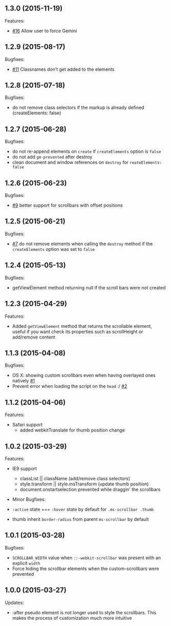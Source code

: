 ## 1.3.0 (2015-11-19)

Features:

- [#16](../../issues/16) Allow user to force Gemini

## 1.2.9 (2015-08-17)

Bugfixes:

- [#11](../../issues/11) Classnames don’t get added to the elements

## 1.2.8 (2015-07-18)

Bugfixes:

- do not remove class selectors if the markup is already defined (createElements: false)

## 1.2.7 (2015-06-28)

Bugfixes:

- do not re-append elements on `create` if `createElements` option is `false`
- do not add `gm-prevented` after destroy
- clean document and window references on `destroy` for `reateElements: false`

## 1.2.6 (2015-06-23)

Bugfixes:

- [#9](../../issues/9) better support for scrollbars with offset positions

## 1.2.5 (2015-06-21)

Bugfixes:

- [#7](../../issues/7) do not remove elements when calling the `destroy` method if the `createElements` option was set to `false`

## 1.2.4 (2015-05-13)

Bugfixes:

- getViewElement method returning null if the scroll bars were not created

## 1.2.3 (2015-04-29)

Features:

- Added `getViewElement` method that returns the scrollable element, useful if you want check its properties such as scrollHeight or add/remove content

## 1.1.3 (2015-04-08)

Bugfixes:

- OS X: showing custom scrollbars even when having overlayed ones natively [#1](https://github.com/noeldelgado/gemini-scrollbar/issues/1)
- Prevent error when loading the script on the `head` :/ [#2](https://github.com/noeldelgado/gemini-scrollbar/issues/2)

## 1.1.2 (2015-04-06)

Features:

- Safari support
  - added webkitTranslate for thumb position change

## 1.0.2 (2015-03-29)

Features:

- IE9 support
  - classList || className (add/remove class selectors)
  - style.transform || style.msTransform (update thumb position)
  - document.onstartselection prevented while draggin' the scrollbars

- Minor Bugfixes:

- `:active` state === `:hover` state by default for `.ms-scrollbar .thumb`
- thumb inherit `border-radius` from parent `ms-scrollbar` by default


## 1.0.1 (2015-03-28)

Bugfixes:

- `SCROLLBAR_WIDTH` value when `::-webkit-scrollbar` was present with an explicit `width`
- Force hiding the scrollbar elements when the custom-scrollbars were prevented


## 1.0.0 (2015-03-27)

Updates:

- :after pseudo element is not longer used to style the scrollbars. This
  makes the process of customization much more intuitive
